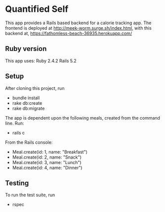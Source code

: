 # Quantified Self

This app provides a Rails based backend for a calorie tracking app. The frontend is deployed at http://meek-worm.surge.sh/index.html, with this backend at, https://fathomless-beach-36935.herokuapp.com/

## Ruby version
This app uses:
Ruby 2.4.2
Rails 5.2

## Setup
After cloning this project, run
* bundle install
* rake db:create
* rake db:migrate

The app is dependent upon the following meals, created from the command line.
Run:
* rails c

From the Rails console:

* Meal.create(id: 1, name: "Breakfast")
* Meal.create(id: 2, name: "Snack")
* Meal.create(id: 3, name: "Lunch")
* Meal.create(id: 4, name: "Dinner")

## Testing

To run the test suite, run

* rspec

